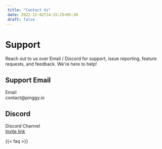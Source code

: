 ```yaml
---
 title: "Contact Us" 
 date: 2022-12-02T14:15:25+05:30 
 draft: false 
---
```


<div class="row" style="max-width: 800px; margin: 0 auto">
  <div class="col-lg-12 col-md-12 mb-4">
    <h1>Support</h1>
    <p>
      Reach out to us over Email / Discord for support, issue reporting, feature requests, and feedback. We're here to help!
    </p>
  </div>

  <div class="col-lg-6 col-md-6">
    <div class="card p-4">
      <h2>Support Email</h2>
      <div class="d-flex flex-row bd-highlight justify-content-start">
        <div class="feature bg-primary bg-gradient text-white rounded-3 mb-3">
          <i class="bi bi-envelope"></i>
        </div>
        <div class="px-2 bd-highlight">
          <div class="feature-name">Email</div>
          <div class="feature-description">contact@pinggy.io</div>
        </div>
      </div>
    </div>
  </div>
  <div class="col-lg-6 col-md-6">
    <div class="card p-4">
      <h2>Discord</h2>
      <div class="d-flex flex-row bd-highlight justify-content-start">
        <div class="feature bg-primary bg-gradient text-white rounded-3 mb-3">
          <i class="bi bi-discord"></i>
        </div>
        <div class="px-2 bd-highlight">
          <div class="feature-name">
            Discord Channel
            <a href="https://discord.com/channels/1102248461149147159" target="_blank">
              <i class="bi bi-arrow-up-right-square"></i>
            </a>
          </div>
          <div class="feature-description">
            <a href="https://discord.gg/KX5DpTs3xx" target="_blank">Invite link</a>
          </div>
        </div>
      </div>
    </div>
  </div>
</div>

{{< faq >}}
